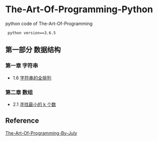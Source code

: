 # The-Art-Of-Programming-Python
python code of The-Art-Of-Programming

     python version==3.6.5

## 第一部分 数据结构
### 第一章 字符串
* 1.6 [字符串的全排列](https://github.com/laojiangwei/The-Art-Of-Programming-Python/blob/master/CalcAllPermutation.py)
### 第二章 数组
* 2.1 [寻找最小的 k 个数](https://github.com/laojiangwei/The-Art-Of-Programming-Python/blob/master/TopMinK.py)

## Reference

[The-Art-Of-Programming-By-July](https://github.com/julycoding/The-Art-Of-Programming-By-July)